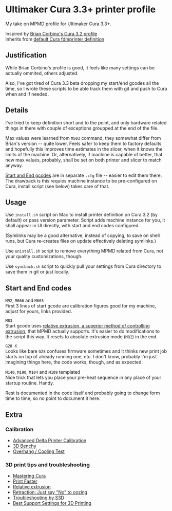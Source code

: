 # Ultimaker Cura 3.3+ printer profile

My take on MPMD profile for Ultimaker Cura 3.3+.

Inspired by [Brian Corbino's Cura 3.2 profile](https://www.mpminidelta.com/slicers/cura)  
Inherits from [default Cura fdmprinter definition](https://github.com/Ultimaker/Cura/blob/master/resources/definitions/fdmprinter.def.json)

## Justification

While Brian Corbino's profile is good, it feels like many settings can be actually ommited, others adjusted.

Also, I've got tired of Cura 3.3 beta dropping my start/end gcodes all the time, so I wrote these scripts to be able track them with git and push to Cura when and if needed.

## Details

I've tried to keep definition short and to the point, and only hardware related things in there with couple of exceptions groupped at the end of the file.

Max values were learned from `M503` command, they somewhat differ from Brian's version -- quite lower. Feels safer to keep them to factory defaults and hopefully this improves time estimates in the slicer, when it knows the limits of the machine. Or, alternatively, if machine is capable of better, that new max values, probably, shall be set on both printer and slicer to match anyway.

[Start and End gcodes](definition_changes/Monoprice+Mini+Delta_settings.inst.cfg) are in separate `.cfg` file -- easier to edit them there. The drawback is this requies machine instance to be pre-configured on Cura, install script (see below) takes care of that.

## Usage

Use `install.sh` script on Mac to install printer definition on Cura 3.2 (by default) or pass version parameter.
Script adds machine instance for you, it shall appear in UI directly, with start and end codes configured.

(Symlinks may be a good alternative, instead of copying, to save on shell runs, but Cura re-creates files on update effectively deleting symlinks.)

Use `unistall.sh` script to remove everything MPMD related from Cura, not your quality customizations, though.

Use `syncback.sh` script to quickly pull your settings from Cura directory to save them in git or just locally.

## Start and End codes

`M92`, `M666` and `M665`  
First 3 lines of start gcode are calibration figures good for my machine, adjust for yours, links provided.

`M83`  
Start gcode uses [relative extrusion, a superior method of controlling extrusion](http://www.sublimelayers.com/2017/10/to-extruder-relative-or-not-to-extrude.html), that MPMD actually supports.
It's easier to do modifications to the script this way. It resets to absolute extrusion mode (`M82`) in the end.

`G28 X`  
Looks like bare `G28` confuses firmware sometimes and it thinks new print job starts on top of already running one, etc. I don't know, probably I'm just imagining things here, the code works, though, and as expected.

`M140`, `M190`, `M104` and `M109` templated  
Nice trick that lets you place your pre-heat sequence in any place of your startup routine. Handy.

Rest is documented in the code itself and probably going to change form time to time, so no point to document it here.

## Extra

### Calibration

- [Advanced Delta Printer Calibration](https://www.thingiverse.com/thing:745523)
- [3D Benchy](https://www.thingiverse.com/thing:763622)
- [Overhang / Cooling Test](https://www.thingiverse.com/thing:2699454/)

### 3D print tips and troubleshooting

- [Mastering Cura](https://ultimaker.com/en/resources/21932-mastering-cura)
- [Print Faster](https://ultimaker.com/en/resources/21918-print-faster)
- [Relative extrusion](http://www.sublimelayers.com/2017/10/to-extruder-relative-or-not-to-extrude.html)
- [Retraction: Just say "No" to oozing](https://www.matterhackers.com/articles/retraction-just-say-no-to-oozing)
- [Troubleshooting by S3D](https://www.simplify3d.com/support/print-quality-troubleshooting/)
- [Best Support Settings for 3D Printing](https://www.instructables.com/id/Best-Support-Settings-for-3D-Printing/)
